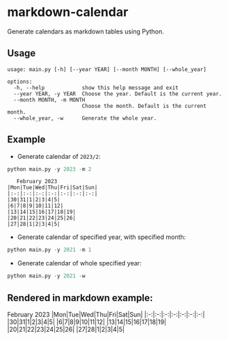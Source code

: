 # markdown-calendar

Generate calendars as markdown tables using Python.

## Usage
```
usage: main.py [-h] [--year YEAR] [--month MONTH] [--whole_year]

options:
  -h, --help            show this help message and exit
  --year YEAR, -y YEAR  Choose the year. Default is the current year.
  --month MONTH, -m MONTH
                        Choose the month. Default is the current month.
  --whole_year, -w      Generate the whole year.
```

## Example

- Generate calendar of `2023/2`: 
```py
python main.py -y 2023 -m 2
```

```
   February 2023
|Mon|Tue|Wed|Thu|Fri|Sat|Sun|
|:-:|:-:|:-:|:-:|:-:|:-:|:-:|
|30|31|1|2|3|4|5|
|6|7|8|9|10|11|12|
|13|14|15|16|17|18|19|
|20|21|22|23|24|25|26|
|27|28|1|2|3|4|5|
```

- Generate calendar of specified year, with specified month:
```py
python main.py -y 2021 -m 1
```

- Generate calendar of whole specified year:
```py
python main.py -y 2021 -w
```

## Rendered in markdown example:
   February 2023
|Mon|Tue|Wed|Thu|Fri|Sat|Sun|
|:-:|:-:|:-:|:-:|:-:|:-:|:-:|
|30|31|1|2|3|4|5|
|6|7|8|9|10|11|12|
|13|14|15|16|17|18|19|
|20|21|22|23|24|25|26|
|27|28|1|2|3|4|5|
